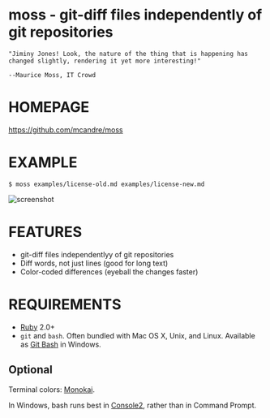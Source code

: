 # moss - git-diff files independently of git repositories

    "Jiminy Jones! Look, the nature of the thing that is happening has changed slightly, rendering it yet more interesting!"

    --Maurice Moss, IT Crowd

# HOMEPAGE

https://github.com/mcandre/moss

# EXAMPLE

    $ moss examples/license-old.md examples/license-new.md

![screenshot](https://raw2.github.com/mcandre/moss/master/screenshot.png)

# FEATURES

* git-diff files independentlyy of git repositories
* Diff words, not just lines (good for long text)
* Color-coded differences (eyeball the changes faster)

# REQUIREMENTS

* [Ruby](https://www.ruby-lang.org/) 2.0+
* `git` and `bash`. Often bundled with Mac OS X, Unix, and Linux. Available as [Git Bash](http://chocolatey.org/packages/git) in Windows.

## Optional

Terminal colors: [Monokai](http://www.reddit.com/r/commandline/comments/1q4b90/is_there_a_monokai_port_for_nano/).

In Windows, bash runs best in [Console2](http://chocolatey.org/packages/Console2), rather than in Command Prompt.

